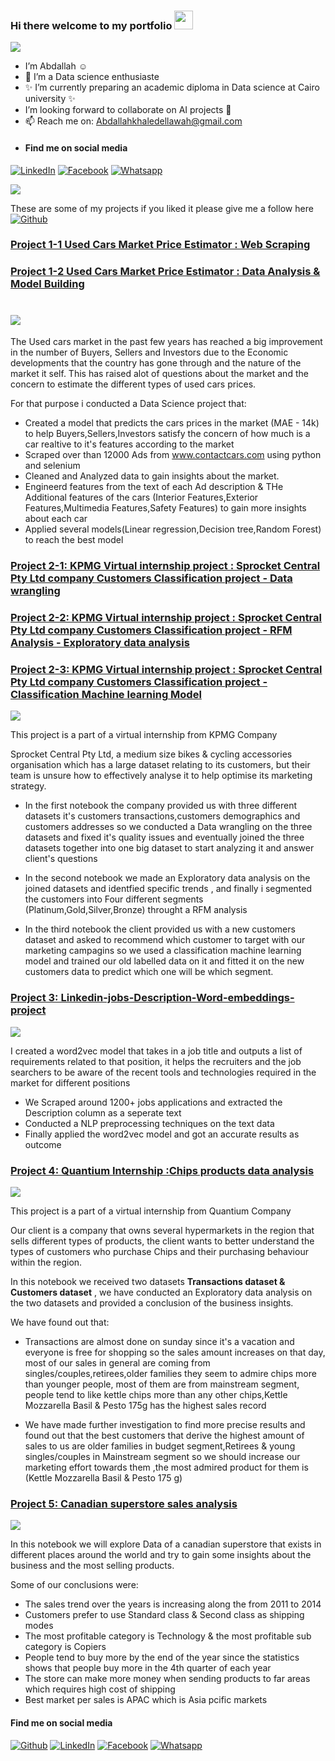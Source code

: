 ### Hi there welcome to my portfolio <img src="https://raw.githubusercontent.com/ABSphreak/ABSphreak/master/gifs/Hi.gif" width="30px"></h2>

<img src="https://github.com/Aellawah/Aellawah/blob/main/logo/Abdallah%20El-lawah-logos2.jpeg">

- I’m Abdallah :relaxed:  
- 👀 I’m a Data science enthusiaste
- ✨ I’m currently preparing an academic diploma in Data science at Cairo university ✨
- I’m looking forward to collaborate on AI projects 💞️
- 📫 Reach me on:
Abdallahkhaledellawah@gmail.com
- #### Find me on social media
[![LinkedIn](https://img.shields.io/badge/-LinkedIn-blue?style=flat&logo=Linkedin&logoColor=white "LinkedIn")](https://linkedin.com/in/abdallah-ellawah-20b14b92/ "LinkedIn")
[![Facebook](https://img.shields.io/badge/-Facebook-informational?style=flat&labelColor=informational&logo=facebook&logoColor=white "Facebook")](https://www.facebook.com/abdallah.ellawah)
[![Whatsapp](https://img.shields.io/badge/-Whatsapp-brightgreen?style=flat&labelColor=brightgreen&logo=whatsapp&logoColor=whiteg "Whatsapp")](https://wa.me/+971566446206?text=Hello)




![](https://komarev.com/ghpvc/?username=Aellawah&color=green)

These are some of my projects if you liked it please give me a follow here [![Github](https://img.shields.io/badge/-Github-black?style=flat&labelColor=black&logo=github&logoColor=white "Github")](https://github.com/Aellawah "Github")



### [Project 1-1 Used Cars Market Price Estimator : Web Scraping](https://github.com/Aellawah/Used-Cars-Market-Price-Estimator/blob/main/Notebooks/Used%20Cars%20Market%20Price%20Estimator%20Web%20Scraping.ipynb)
### [Project 1-2 Used Cars Market Price Estimator : Data Analysis & Model Building](https://github.com/Aellawah/Used-Cars-Market-Price-Estimator/blob/main/Notebooks/Used%20Cars%20Market%20Price%20Estimator%20Data%20Analysis%20%26%20Model%20Building.ipynb)
# ![](/Images/Best_one.jpg)

The Used cars market in the past few years has reached a big improvement in the number of Buyers, Sellers and Investors due to the Economic developments that the country has gone through and the nature of the market it self.
This has raised alot of questions about the market and the concern to estimate the different types of used cars prices.

For that purpose i conducted a Data Science project that:

- Created a model that predicts the cars prices in the market (MAE - 14k) to help Buyers,Sellers,Investors satisfy the concern of how much is a car
realtive to it's features according to the market
- Scraped over than 12000 Ads from www.contactcars.com using python and selenium 
- Cleaned and Analyzed data to gain insights about the market.
- Engineerd features from the text of each Ad description & THe Additional features of the cars (Interior Features,Exterior Features,Multimedia Features,Safety Features) to gain more insights about each car
- Applied several models(Linear regression,Decision tree,Random Forest) to reach the best model

### [Project 2-1: KPMG Virtual internship project : Sprocket Central Pty Ltd company Customers Classification project - Data wrangling](https://github.com/Aellawah/Aellawah-Sprocket-Central-Pty-Ltd-company---Customers-Recommendation-project-KPMG-virtual-internship/blob/main/notebooks/KPMG%20internship%20Sprocket%20Central%20Pty%20Ltd%20Company%20Customers%20Recommendation%20Project%20Phase%20%231%20Data%20wrangling.ipynb)
### [Project 2-2: KPMG Virtual internship project : Sprocket Central Pty Ltd company Customers Classification project - RFM Analysis - Exploratory data analysis](https://github.com/Aellawah/Aellawah-Sprocket-Central-Pty-Ltd-company---Customers-Recommendation-project-KPMG-virtual-internship/blob/main/notebooks/KPMG%20internship%20Sprocket%20Central%20Pty%20Ltd%20Company%20Customers%20Recommendation%20Project%20Phase%232%20Exploratory%26%20RFM%20Data%20analysis.ipynb)
### [Project 2-3: KPMG Virtual internship project : Sprocket Central Pty Ltd company Customers Classification project - Classification Machine learning Model](https://github.com/Aellawah/Aellawah-Sprocket-Central-Pty-Ltd-company---Customers-Recommendation-project-KPMG-virtual-internship/blob/main/notebooks/KPMG%20internship%20Sprocket%20Central%20Pty%20Ltd%20Company%20Customers%20Recommendation%20Project%20Phase%20%233%20Data%20modeling.ipynb)
![](/Images/sprocket_central.png)

This project is a part of a virtual internship from KPMG Company

Sprocket Central Pty Ltd, a medium size bikes & cycling accessories organisation which has a large dataset relating to its customers, but their team is unsure how to effectively analyse it to help optimise its marketing strategy.

* In the first notebook the company provided us with three different datasets it's customers transactions,customers demographics and customers addresses so we conducted a Data wrangling on the three datasets and fixed it's quality issues and eventually joined the three datasets together into one big dataset to start analyzing it and answer client's questions

* In the second notebook we made an Exploratory data analysis on the joined datasets and identfied specific trends , and finally i segmented the customers into Four different segments (Platinum,Gold,Silver,Bronze) throught a RFM analysis

* In the third notebook the client provided us with a new customers dataset and asked to recommend which customer to target with our marketing campagins so we used a classification machine learning model and trained our old labelled data on it and fitted it on the new customers data to predict which one will be which segment.

### [Project 3: Linkedin-jobs-Description-Word-embeddings-project](https://github.com/Aellawah/Linkedin-jobs-Description-Word-embeddings-project/blob/main/Linkedin-word2vec-Abdallah.ipynb)
![](/Images/recruit-on-linkedin.png)

I created a word2vec model that takes in a job title and outputs a list of requirements related to that position, it helps the recruiters and the job searchers to be aware of the recent tools and technologies required in the market for different positions
* We Scraped around 1200+ jobs applications and extracted the Description column as a seperate text
* Conducted a NLP preprocessing techniques on the text data
* Finally applied the word2vec model and got an accurate results as outcome


### [Project 4: Quantium Internship :Chips products data analysis](https://github.com/Aellawah/Quantium-Internship-Chips-products-data-analysis/blob/main/notebooks/Quantium%20Internship%20Module%201%20Chips%20products%20data%20analysis.ipynb)
![](/Images/2-potato-chips.jpg)

This project is a part of a virtual internship from Quantium Company

Our client is a company that owns several hypermarkets in the region that sells different types of products, the client wants to better understand the types of customers who purchase Chips and their purchasing behaviour within the region.

In this notebook we received two datasets **Transactions dataset & Customers dataset** , we have conducted an Exploratory data analysis on the two datasets and provided a conclusion of the business insights.

We have found out that:

- Transactions are almost done on sunday since it's a vacation and everyone is free for shopping so the sales amount increases on that day, most of our sales in general are coming from singles/couples,retirees,older families they seem to admire chips more than younger people, most of them are from mainstream segment, people tend to like kettle chips more than any other chips,Kettle Mozzarella Basil & Pesto 175g has the highest sales record

- We have made further investigation to find more precise results and found out that the best customers that derive the highest amount of sales to us are older families in budget segment,Retirees & young singles/couples in Mainstream segment so we should increase our marketing effort towards them ,the most admired product for them is (Kettle Mozzarella Basil & Pesto 175 g)


### [Project 5: Canadian superstore sales analysis](https://github.com/Aellawah/Canadian-superstore-sales-analysis/blob/main/Canadian%20Superstore%20sales.ipynb)
![](Images/shopping-cart-supermarket-empty-shelves-40320116.jpg)

In this notebook we will explore Data of a canadian superstore that exists in different places around the world and try to gain some insights about the business and the most selling products.

Some of our conclusions were:

* The sales trend over the years is increasing along the from 2011 to 2014
* Customers prefer to use Standard class & Second class as shipping modes
* The most profitable category is Technology & the most profitable sub category is Copiers
* People tend to buy more by the end of the year since the statistics shows that people buy more in the 4th quarter of each year
* The store can make more money when sending products to far areas which requires high cost of shipping 
* Best market per sales is APAC which is Asia pcific markets






#### Find me on social media
[![Github](https://img.shields.io/badge/-Github-black?style=flat&labelColor=black&logo=github&logoColor=white "Github")](https://github.com/Aellawah "Github")
[![LinkedIn](https://img.shields.io/badge/-LinkedIn-blue?style=flat&logo=Linkedin&logoColor=white "LinkedIn")](https://linkedin.com/in/abdallah-ellawah-20b14b92/ "LinkedIn")
[![Facebook](https://img.shields.io/badge/-Facebook-informational?style=flat&labelColor=informational&logo=facebook&logoColor=white "Facebook")](https://www.facebook.com/abdallah.ellawah)
[![Whatsapp](https://img.shields.io/badge/-Whatsapp-brightgreen?style=flat&labelColor=brightgreen&logo=whatsapp&logoColor=whiteg "Whatsapp")](https://wa.me/+971566446206?text=Hello)
